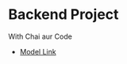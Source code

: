 # Backend Project

With Chai aur Code
- [Model Link](https://app.eraser.io/workspace/YtPqZ1VogxGy1jzIDkzj)